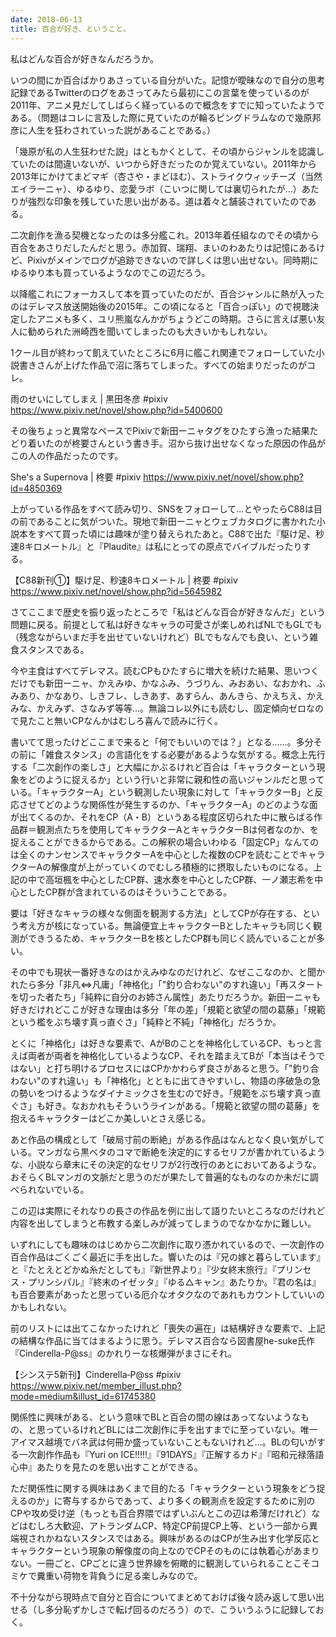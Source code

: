 ```yaml
---
date: 2018-06-13
title: 百合が好き、ということ。
---
```


私はどんな百合が好きなんだろうか。

いつの間にか百合ばかりあさっている自分がいた。記憶が曖昧なので自分の思考記録であるTwitterのログをあさってみたら最初にこの言葉を使っているのが2011年、アニメ見だしてしばらく経っているので概念をすでに知っていたようである。（問題はコレに言及した際に見ていたのが輪るピングドラムなので幾原邦彦に人生を狂わされていった説があることである。）

「幾原が私の人生狂わせた説」はともかくとして、その頃からジャンルを認識していたのは間違いないが、いつから好きだったのか覚えていない。2011年から2013年にかけてまどマギ（杏さや・まどほむ）、ストライクウィッチーズ（当然エイラーニャ）、ゆるゆり、恋愛ラボ（こいつに関しては裏切られたが...）あたりが強烈な印象を残していた思い出がある。道は着々と舗装されていたのである。

二次創作を漁る契機となったのは多分艦これ。2013年着任組なのでその頃から百合をあさりだしたんだと思う。赤加賀、瑞翔、まいのわあたりは記憶にあるけど、Pixivがメインでログが追跡できないので詳しくは思い出せない。同時期にゆるゆり本も買っているようなのでこの辺だろう。

以降艦これにフォーカスして本を買っていたのだが、百合ジャンルに熱が入ったのはデレマス放送開始後の2015年。この頃になると「百合っぽい」ので視聴決定したアニメも多く、ユリ熊嵐なんかがちょうどこの時期。さらに言えば悪い友人に勧められた洲崎西を聞いてしまったのも大きいかもしれない。

1クール目が終わって飢えていたところに6月に艦これ関連でフォローしていた小説書きさんが上げた作品で沼に落ちてしまった。すべての始まりだったのがコレ。

雨のせいにしてしまえ \| 黒田冬彦 \#pixiv <https://www.pixiv.net/novel/show.php?id=5400600>

その後ちょっと異常なペースでPixivで新田ーニャタグをひたすら漁った結果たどり着いたのが柊要さんという書き手。沼から抜け出せなくなった原因の作品がこの人の作品だったのです。

She's a Supernova \| 柊要 \#pixiv <https://www.pixiv.net/novel/show.php?id=4850369>

上がっている作品をすべて読み切り、SNSをフォローして...とやったらC88は目の前であることに気がついた。現地で新田ーニャとウェブカタログに書かれた小説本をすべて買った頃には趣味が塗り替えられたあと。C88で出た『駆け足、秒速8キロメートル』と『Plaudite』は私にとっての原点でバイブルだったりする。

【C88新刊①】駆け足、秒速8キロメートル \| 柊要 \#pixiv <https://www.pixiv.net/novel/show.php?id=5645982>

さてここまで歴史を振り返ったところで「私はどんな百合が好きなんだ」という問題に戻る。前提として私は好きなキャラの可愛さが楽しめればNLでもGLでも（残念ながらいまだ手を出せていないけれど）BLでもなんでも良い、という雑食スタンスである。

今や主食はすべてデレマス。読むCPもひたすらに増大を続けた結果、思いつくだけでも新田ーニャ、かえみゆ、かなふみ、うづりん、みおあい、なおかれ、ふみあり、かなあり、しきフレ、しきあす、あすらん、あんきら、かえちえ、かえみな、かえみず、さなみず等等...。無論コレ以外にも読むし、固定傾向ゼロなので見たこと無いCPなんかはむしろ喜んで読みに行く。

書いてて思ったけどここまで来ると「何でもいいのでは？」となる......。多分その前に「雑食スタンス」の言語化をする必要があるような気がする。概念上先行する「二次創作の楽しさ」と大幅にかぶるけれど百合は「キャラクターという現象をどのように捉えるか」という行いと非常に親和性の高いジャンルだと思っている。「キャラクターA」という観測したい現象に対して「キャラクターB」と反応させてどのような関係性が発生するのか、「キャラクターA」のどのような面が出てくるのか、それをCP（A・B）というある程度区切られた中に散らばる作品群＝観測点たちを使用してキャラクターAとキャラクターBは何者なのか、を捉えることができるからである。この解釈の場合いわゆる「固定CP」なんてのは全くのナンセンスでキャラクターAを中心とした複数のCPを読むことでキャラクターAの解像度が上がっていくのでむしろ積極的に摂取したいものになる。上記の中で高垣楓を中心としたCP群、速水奏を中心としたCP群、一ノ瀬志希を中心としたCP群が含まれているのはそういうことである。

要は「好きなキャラの様々な側面を観測する方法」としてCPが存在する、という考え方が核になっている。無論便宜上キャラクターBとしたキャラも同じく観測ができうるため、キャラクターBを核としたCP群も同じく読んでいることが多い。

その中でも現状一番好きなのはかえみゆなのだけれど、なぜここなのか、と聞かれたら多分「非凡⇔凡庸」「神格化」「"釣り合わない"のすれ違い」「再スタートを切った者たち」「純粋に自分のお姉さん属性」あたりだろうか。新田ーニャも好きだけれどここが好きな理由は多分「年の差」「規範と欲望の間の葛藤」「規範という檻をぶち壊す真っ直ぐさ」「純粋と不純」「神格化」だろうか。

とくに「神格化」は好きな要素で、AがBのことを神格化しているCP、もっと言えば両者が両者を神格化しているようなCP、それを踏まえてBが「本当はそうではない」と打ち明けるプロセスにはCPかかわらず良さがあると思う。「"釣り合わない"のすれ違い」も「神格化」とともに出てきやすいし、物語の序破急の急の勢いをつけるようなダイナミックさを生むので好き。「規範をぶち壊す真っ直ぐさ」も好き。なおかれもそういうラインがある。「規範と欲望の間の葛藤」を抱えるキャラクターはどこか美しいとさえ感じる。

あと作品の構成として「破局寸前の断絶」がある作品はなんとなく良い気がしている。マンガなら黒ベタのコマで断絶を決定的にするセリフが書かれているような、小説なら章末にその決定的なセリフが2行改行のあとにおいてあるような。おそらくBLマンガの文脈だと思うのだが果たして普遍的なものなのか未だに調べられないでいる。

この辺は実際にそれなりの長さの作品を例に出して語りたいところなのだけれど内容を出してしまうと布教する楽しみが減ってしまうのでなかなかに難しい。

いずれにしても趣味のはじめから二次創作に取り憑かれているので、一次創作の百合作品はごくごく最近に手を出した。響いたのは『兄の嫁と暮らしています』と『たとえとどかぬ糸だとしても』『新世界より』『少女終末旅行』『プリンセス・プリンシパル』『終末のイゼッタ』『ゆる△キャン』あたりか。『君の名は』も百合要素があったと思っている厄介なオタクなのであれもカウントしていいのかもしれない。

前のリストには出てこなかったけれど「喪失の遍在」は結構好きな要素で、上記の結構な作品に当てはまるように思う。デレマス百合なら図書屋he-suke氏作『Cinderella-P@ss』のかれりーな核爆弾がまさにそれ。

【シンステ5新刊】Cinderella‐P@ss \#pixiv <https://www.pixiv.net/member_illust.php?mode=medium&illust_id=61745380>

関係性に興味がある、という意味でBLと百合の間の線はあってないようなもの、と思っているけれどBLには二次創作に手を出すまでに至っていない。唯一アイマス越境でバネ武は何冊か盛っていないこともないけれど...。BLの匂いがする一次創作作品も『Yuri on ICE!!!!!』『91DAYS』『正解するカド』『昭和元禄落語心中』あたりを見たのを思い出すことができる。

ただ関係性に関する興味はあくまで目的たる「キャラクターという現象をどう捉えるのか」に寄与するからであって、より多くの観測点を設定するために別のCPや攻め受け逆（もっとも百合界隈ではずいぶんとこの辺は希薄だけれど）などはむしろ大歓迎、アトランダムCP、特定CP前提CP上等、という一部から異端視されかねないスタンスではある。興味があるのはCPが生み出す化学反応とキャラクターという現象の解像度の向上なのでCPそのものには執着心があまりない。一冊ごと、CPごとに違う世界線を俯瞰的に観測していられることこそコミケで糞重い荷物を背負うに足る楽しみなので。

不十分ながら現時点で自分と百合についてまとめておけば後々読み返して思い出せる（し多分恥ずかしさで転げ回るのだろう）ので、こういうふうに記録しておく。
